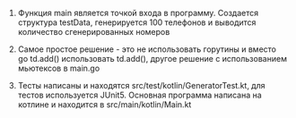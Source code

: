 1. Функция main является точкой входа в программу. Создается структура testData, 
генерируется 100 телефонов и выводится количество сгенерированных номеров

2. Самое простое решение - это не использовать горутины и вместо go td.add() использовать td.add(), 
другое решение с использованием мьютексов в main.go

3. Тесты написаны и находятся src/test/kotlin/GeneratorTest.kt, для тестов используется JUnit5. 
Основная программа написана на котлине и находится в src/main/kotlin/Main.kt

